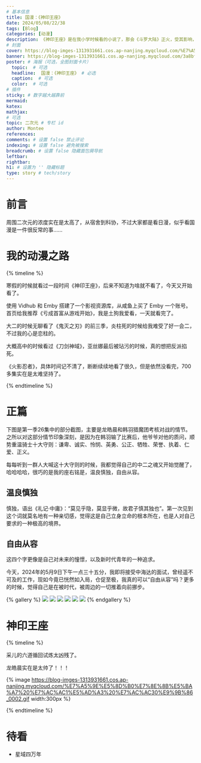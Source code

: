 ```yaml
---
# 基本信息
title: 国漫：《神印王座》
date: 2024/05/08/22/38
tags: [Blog]
categories: [动漫]
description: 《神印王座》是在我小学时候看的小说了，那会《斗罗大陆》正火，受其影响，我去看了三少的其他书，其中《神印王座》给我留下的印象最深刻。
# 封面
cover: https://blog-imges-1313931661.cos.ap-nanjing.myqcloud.com/%E7%A5%9E%E5%8D%B0%E7%8E%8B%E5%BA%A7%20%E7%AC%AC1%E5%AD%A3%20%E7%AC%AC26%E9%9B%86_0005.jpg
banner: https://blog-imges-1313931661.cos.ap-nanjing.myqcloud.com/3a8bfe84234b40349fc3e8968ba975bc.jpeg
poster: # 海报（可选，全图封面卡片）
  topic:  # 可选
  headline:  国漫：《神印王座》 # 必选
  caption:  # 可选
  color:  # 可选
# 插件
sticky: # 数字越大越靠前
mermaid:
katex: 
mathjax: 
# 可选
topic: 二次元 # 专栏 id
author: Montee
references:
comments: # 设置 false 禁止评论
indexing: # 设置 false 避免被搜索
breadcrumb: # 设置 false 隐藏面包屑导航
leftbar: 
rightbar:
h1: # 设置为 '' 隐藏标题
type: story # tech/story
---
```


# 前言
周围二次元的浓度实在是太高了，从宿舍到科协，不过大家都是看日漫，似乎看国漫是一件很反常的事……

# 我的动漫之路

{% timeline %}
<!-- node 2024 年 5 月 8 日 -->
寒假的时候就看过一段时间《神印王座》，后来不知道为啥就不看了，今天又开始看了。

<!-- node 2024 年 5 月 6 日 -->
使用 Vidhub 和 Emby 搭建了一个影视资源库，从咸鱼上买了 Emby 一个账号。
首页给我推荐《亏成首富从游戏开始》，我是土狗我爱看，一天就看完了。

<!-- node 2023 年 1 月 1 日 -->
大二的时候无聊看了《鬼灭之刃》的前三季，炎柱死的时候给我难受了好一会二，不过我的心是恋柱的。

<!-- node 2020 年 1 月 1 日 -->
大概高中的时候看过《刀剑神域》，亚丝娜最后被玷污的时候，真的想把反派掐死。

<!-- node 2017 年 1 月 1 日 -->
《火影忍者》，具体时间记不清了，断断续续地看了很久，但是依然没看完，700多集实在是太难坚持了。

{% endtimeline %}



# 正篇

下图是第一季26集中的部分截图，主要是龙皓晨和韩羽猎魔团考核对战的情节。之所以对这部分情节印象深刻，是因为在韩羽输了比赛后，他爷爷对他的质问，顺势重温骑士十大守则：谦卑、诚实、怜悯、英勇、公正、牺牲、荣誉、执着、仁爱、正义。

每每听到一群人大喊这十大守则的时候，我都觉得自己的中二之魂又开始觉醒了，哈哈哈哈，很巧的是我的座右铭是，温良慎独，自由从容。

## 温良慎独

慎独，语出《礼记·中庸》：“莫见乎隐，莫显乎微，故君子慎其独也”。第一次见到这个词就莫名地有一种亲切感，觉得这是自己立身立命的根本所在，也是人对自己要求的一种极高的境界。

## 自由从容

这四个字更像是自己对未来的憧憬，以及新时代青年的一种追求。

今天，2024年的5月9日下午一点三十五分，我即将接受中海达的面试，曾经遥不可及的工作，现如今竟已恍然如入局，仓促至极，我真的可以“自由从容”吗？更多的时候，觉得自己是在被时代，被周边的一切推着向前挪步。

{% gallery %}
![](https://blog-imges-1313931661.cos.ap-nanjing.myqcloud.com/3a8bfe84234b40349fc3e8968ba975bc.jpeg)
![](https://blog-imges-1313931661.cos.ap-nanjing.myqcloud.com/%E7%A5%9E%E5%8D%B0%E7%8E%8B%E5%BA%A7%20%E7%AC%AC1%E5%AD%A3%20%E7%AC%AC26%E9%9B%86_0005.jpg)
![](https://blog-imges-1313931661.cos.ap-nanjing.myqcloud.com/%E7%A5%9E%E5%8D%B0%E7%8E%8B%E5%BA%A7%20%E7%AC%AC1%E5%AD%A3%20%E7%AC%AC25%E9%9B%86_0001.jpg)
![](https://blog-imges-1313931661.cos.ap-nanjing.myqcloud.com/%E7%A5%9E%E5%8D%B0%E7%8E%8B%E5%BA%A7%20%E7%AC%AC1%E5%AD%A3%20%E7%AC%AC26%E9%9B%86_0020.jpg)
![](https://blog-imges-1313931661.cos.ap-nanjing.myqcloud.com/%E7%A5%9E%E5%8D%B0%E7%8E%8B%E5%BA%A7%20%E7%AC%AC1%E5%AD%A3%20%E7%AC%AC26%E9%9B%86_0047.jpg)
![](https://blog-imges-1313931661.cos.ap-nanjing.myqcloud.com/%E7%A5%9E%E5%8D%B0%E7%8E%8B%E5%BA%A7%20%E7%AC%AC1%E5%AD%A3%20%E7%AC%AC26%E9%9B%86_0022.jpg)
{% endgallery %}



# 神印王座

{% timeline %}

<!-- node 2024 年 5 月 10 日 -->

采儿的六道循回试炼太凶残了。

<!-- node 2024 年 5 月 10 日 -->
龙皓晨实在是太帅了！！！ 

{% image https://blog-imges-1313931661.cos.ap-nanjing.myqcloud.com/%E7%A5%9E%E5%8D%B0%E7%8E%8B%E5%BA%A7%20%E7%AC%AC1%E5%AD%A3%20%E7%AC%AC30%E9%9B%86_0002.gif width:300px %}

{% endtimeline %}

# 待看

* 星域四万年


